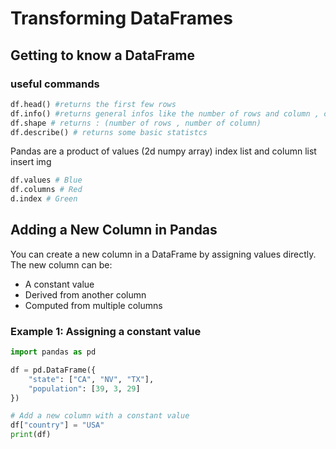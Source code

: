 # Transforming DataFrames
## Getting to know a DataFrame
### useful commands 
```python
df.head() #returns the first few rows
df.info() #returns general infos like the number of rows and column , column name and data type and how many empty cells are there in each one 
df.shape # returns : (number of rows , number of column)
df.describe() # returns some basic statistcs
```

Pandas are a product of values (2d numpy array) index list and column list 
insert img
```python
df.values # Blue
df.columns # Red
d.index # Green
```

## Adding a New Column in Pandas

You can create a new column in a DataFrame by assigning values directly. The new column can be:
- A constant value  
- Derived from another column  
- Computed from multiple columns  

### Example 1: Assigning a constant value
```python
import pandas as pd

df = pd.DataFrame({
    "state": ["CA", "NV", "TX"],
    "population": [39, 3, 29]
})

# Add a new column with a constant value
df["country"] = "USA"
print(df)

```